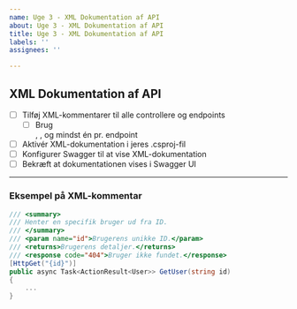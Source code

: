 ```yaml
---
name: Uge 3 - XML Dokumentation af API
about: Uge 3 - XML Dokumentation af API
title: Uge 3 - XML Dokumentation af API
labels: ''
assignees: ''

---
```


## XML Dokumentation af API

- [ ] Tilføj XML-kommentarer til alle controllere og endpoints
  - [ ] Brug <summary>, <param>, <returns> og mindst én <response code="..."> pr. endpoint
- [ ] Aktivér XML-dokumentation i jeres .csproj-fil
- [ ] Konfigurer Swagger til at vise XML-dokumentation
- [ ] Bekræft at dokumentationen vises i Swagger UI

---

### Eksempel på XML-kommentar

```csharp
/// <summary>
/// Henter en specifik bruger ud fra ID.
/// </summary>
/// <param name="id">Brugerens unikke ID.</param>
/// <returns>Brugerens detaljer.</returns>
/// <response code="404">Bruger ikke fundet.</response>
[HttpGet("{id}")]
public async Task<ActionResult<User>> GetUser(string id)
{
    ...
}
```

